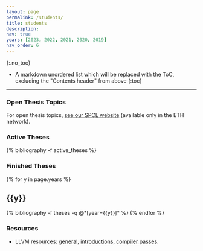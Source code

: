 ```yaml
---
layout: page
permalink: /students/
title: students
description:
nav: true
years: [2023, 2022, 2021, 2020, 2019]
nav_order: 6
---
```



{:.no_toc}

* A markdown unordered list which will be replaced with the ToC, excluding the "Contents header" from above
{:toc}

-----------

### Open Thesis Topics

For open thesis topics, [see our SPCL website](https://spcl.inf.ethz.ch/SeMa/) (available only
in the ETH network).

### Active Theses

<div class="publications">

{% bibliography -f active_theses %}

</div>

### Finished Theses

<div class="publications">

{% for y in page.years %}
  <h2 class="year">{{y}}</h2>
  {% bibliography -f theses -q @*[year={{y}}]* %}
{% endfor %}

</div>

### Resources

* LLVM resources: [general](https://gist.github.com/MattPD/00573ee14bf85ccac6bed3c0678ddbef#llvm), [introductions](https://gist.github.com/MattPD/00573ee14bf85ccac6bed3c0678ddbef#introduction-llvm-ir), [compiler passes](https://gist.github.com/MattPD/00573ee14bf85ccac6bed3c0678ddbef#introduction).

